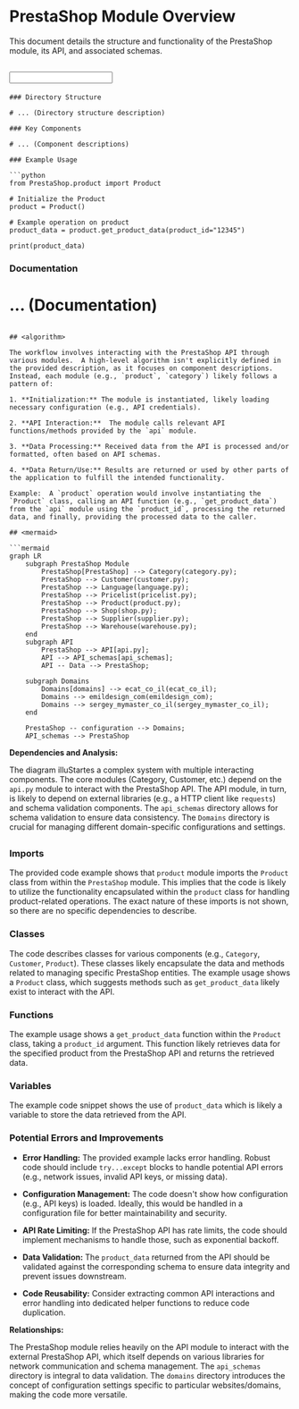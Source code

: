 # PrestaShop Module Overview

This document details the structure and functionality of the PrestaShop module, its API, and associated schemas.

## <input code>

```
### Directory Structure

# ... (Directory structure description)

### Key Components

# ... (Component descriptions)

### Example Usage

```python
from PrestaShop.product import Product

# Initialize the Product
product = Product()

# Example operation on product
product_data = product.get_product_data(product_id="12345")

print(product_data)
```

### Documentation

# ... (Documentation)
```

## <algorithm>

The workflow involves interacting with the PrestaShop API through various modules.  A high-level algorithm isn't explicitly defined in the provided description, as it focuses on component descriptions.  Instead, each module (e.g., `product`, `category`) likely follows a pattern of:

1. **Initialization:** The module is instantiated, likely loading necessary configuration (e.g., API credentials).

2. **API Interaction:**  The module calls relevant API functions/methods provided by the `api` module.

3. **Data Processing:** Received data from the API is processed and/or formatted, often based on API schemas.

4. **Data Return/Use:** Results are returned or used by other parts of the application to fulfill the intended functionality.

Example:  A `product` operation would involve instantiating the `Product` class, calling an API function (e.g., `get_product_data`) from the `api` module using the `product_id`, processing the returned data, and finally, providing the processed data to the caller.

## <mermaid>

```mermaid
graph LR
    subgraph PrestaShop Module
        PrestaShop[PrestaShop] --> Category(category.py);
        PrestaShop --> Customer(customer.py);
        PrestaShop --> Language(language.py);
        PrestaShop --> Pricelist(pricelist.py);
        PrestaShop --> Product(product.py);
        PrestaShop --> Shop(shop.py);
        PrestaShop --> Supplier(supplier.py);
        PrestaShop --> Warehouse(warehouse.py);
    end
    subgraph API
        PrestaShop --> API[api.py];
        API --> API_schemas[api_schemas];
        API -- Data --> PrestaShop;

    subgraph Domains
        Domains[domains] --> ecat_co_il(ecat_co_il);
        Domains --> emildesign_com(emildesign_com);
        Domains --> sergey_mymaster_co_il(sergey_mymaster_co_il);
    end

    PrestaShop -- configuration --> Domains;
    API_schemas --> PrestaShop
```

**Dependencies and Analysis:**

The diagram illuStartes a complex system with multiple interacting components.  The core modules (Category, Customer, etc.) depend on the `api.py` module to interact with the PrestaShop API.  The API module, in turn, is likely to depend on external libraries (e.g., a HTTP client like `requests`) and schema validation components. The `api_schemas` directory allows for schema validation to ensure data consistency.   The `Domains` directory is crucial for managing different domain-specific configurations and settings.

## <explanation>

### Imports

The provided code example shows that `product` module imports the `Product` class from within the `PrestaShop` module.  This implies that the code is likely to utilize the functionality encapsulated within the `product` class for handling product-related operations.  The exact nature of these imports is not shown, so there are no specific dependencies to describe.


### Classes

The code describes classes for various components (e.g., `Category`, `Customer`, `Product`).  These classes likely encapsulate the data and methods related to managing specific PrestaShop entities. The example usage shows a `Product` class, which suggests methods such as `get_product_data` likely exist to interact with the API.


### Functions

The example usage shows a `get_product_data` function within the `Product` class, taking a `product_id` argument.  This function likely retrieves data for the specified product from the PrestaShop API and returns the retrieved data.

### Variables

The example code snippet shows the use of `product_data` which is likely a variable to store the data retrieved from the API.

### Potential Errors and Improvements

- **Error Handling:** The provided example lacks error handling.  Robust code should include `try...except` blocks to handle potential API errors (e.g., network issues, invalid API keys, or missing data).

- **Configuration Management:**  The code doesn't show how configuration (e.g., API keys) is loaded. Ideally, this would be handled in a configuration file for better maintainability and security.

- **API Rate Limiting:**  If the PrestaShop API has rate limits, the code should implement mechanisms to handle those, such as exponential backoff.

- **Data Validation:** The `product_data` returned from the API should be validated against the corresponding schema to ensure data integrity and prevent issues downstream.

- **Code Reusability:**  Consider extracting common API interactions and error handling into dedicated helper functions to reduce code duplication.

**Relationships:**

The PrestaShop module relies heavily on the API module to interact with the external PrestaShop API, which itself depends on various libraries for network communication and schema management. The `api_schemas` directory is integral to data validation.  The `domains` directory introduces the concept of configuration settings specific to particular websites/domains, making the code more versatile.